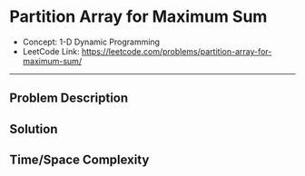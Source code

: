 # Partition Array for Maximum Sum

- Concept: 1-D Dynamic Programming
- LeetCode Link: https://leetcode.com/problems/partition-array-for-maximum-sum/

---

## Problem Description

## Solution

## Time/Space Complexity

